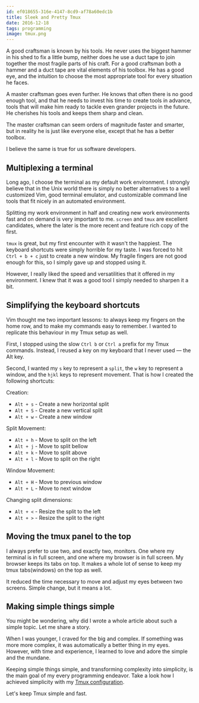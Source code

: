 ```yaml
---
id: ef018655-316e-4147-8cd9-af78a60edc1b
title: Sleek and Pretty Tmux
date: 2016-12-18
tags: programming
image: tmux.png
---
```


A good craftsman is known by his tools. He never uses the biggest hammer in
his shed to fix a little bump, neither does he use a duct tape to join together
the most fragile parts of his craft. For a good craftsman both a hammer and
a duct tape are vital elements of his toolbox. He has a good eye, and the
intuition to choose the most appropriate tool for every situation he faces.

A master craftsman goes even further. He knows that often there is no good
enough tool, and that he needs to invest his time to create tools in advance,
tools that will make him ready to tackle even grander projects in the future. He
cherishes his tools and keeps them sharp and clean.

The master craftsman can seem orders of magnitude faster and smarter, but in
reality he is just like everyone else, except that he has a better toolbox.

I believe the same is true for us software developers.

## Multiplexing a terminal

Long ago, I choose the terminal as my default work environment. I strongly
believe that in the Unix world there is simply no better alternatives to a well
customized Vim, good terminal emulator, and customizable command line tools that
fit nicely in an automated environment.

Splitting my work environment in half and creating new work environments fast
and on demand is very important to me. `screen` and `tmux` are excellent
candidates, where the later is the more recent and feature rich copy of the
first.

`tmux` is great, but my first encounter with it wasn't the happiest. The
keyboard shortcuts were simply horrible for my taste. I was forced to hit
`Ctrl + b + c` just to create a new window. My fragile fingers are not good
enough for this, so I simply gave up and stopped using it.

However, I really liked the speed and versatilities that it offered in my
environment. I knew that it was a good tool I simply needed to sharpen it a bit.

## Simplifying the keyboard shortcuts

Vim thought me two important lessons: to always keep my fingers on the home row,
and to make my commands easy to remember. I wanted to replicate this behaviour
in my Tmux setup as well.

First, I stopped using the slow `Ctrl b` or `Ctrl a` prefix for my Tmux
commands. Instead, I reused a key on my keyboard that I never used &mdash; the
Alt key.

Second, I wanted my `s` key to represent a `split`, the `w` key to represent a
window, and the `hjkl` keys to represent movement. That is how I created the
following shortcuts:

Creation:

- `Alt + s` - Create a new horizontal split
- `Alt + S` - Create a new vertical split
- `Alt + w` - Create a new window

Split Movement:

- `Alt + h` - Move to split on the left
- `Alt + j` - Move to split bellow
- `Alt + k` - Move to split above
- `Alt + l` - Move to split on the right

Window Movement:

- `Alt + H` - Move to previous window
- `Alt + L` - Move to next window

Changing split dimensions:

- `Alt + <` - Resize the split to the left
- `Alt + >` - Resize the split to the right

## Moving the tmux panel to the top

I always prefer to use two, and exactly two, monitors. One where my terminal is
in full screen, and one where my browser is in full screen. My browser keeps its
tabs on top. It makes a whole lot of sense to keep my tmux tabs(windows) on the
top as well.

It reduced the time necessary to move and adjust my eyes between two screens.
Simple change, but it means a lot.

## Making simple things simple

You might be wondering, why did I wrote a whole article about such a simple
topic. Let me share a story.

When I was younger, I craved for the big and complex. If something was more more
complex, it was automatically a better thing in my eyes. However, with time and
experience, I learned to love and adore the simple and the mundane.

Keeping simple things simple, and transforming complexity into simplicity, is
the main goal of my every programming endeavor. Take a look how I achieved
simplicity with my
[Tmux configuration](https://github.com/shiroyasha/dotfiles/blob/master/files/tmux.conf).

Let's keep Tmux simple and fast.
